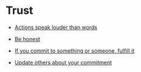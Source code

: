 # Trust


 - [Actions speak louder than words](../Actions%20speak%20louder%20than%20words/index.md)
    
 - [Be honest](../Be%20honest/index.md)
    
 - [If you commit to something or someone, fulfill it](../If%20you%20commit%20to%20something%20or%20someone,%20fulfill%20it/index.md)
    
 - [Update others about your commitment](../Update%20others%20about%20your%20commitment/index.md)
    
